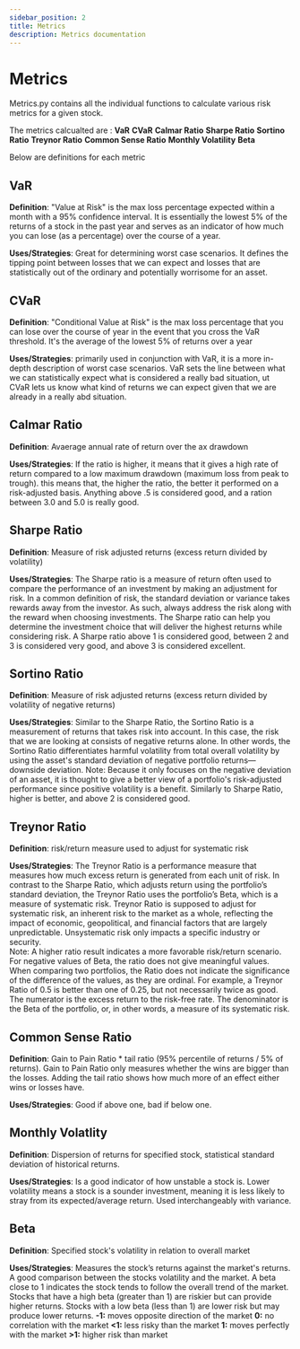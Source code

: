 ```yaml
---
sidebar_position: 2
title: Metrics
description: Metrics documentation
---
```


# Metrics

Metrics.py contains all the individual functions to calculate various risk metrics for a given stock.
 
The metrics calcualted are :
**VaR**
**CVaR**
**Calmar Ratio**
**Sharpe Ratio**
**Sortino Ratio**
**Treynor Ratio**
**Common Sense Ratio**
**Monthly Volatility**
**Beta**

Below are definitions for each metric

## VaR

**Definition**: "Value at Risk" is the max loss percentage expected within a month with a 95% confidence interval. It is essentially the lowest 5% of the returns of a stock in the past year and serves as an indicator of how much you can lose (as a percentage) over the course of a year.

**Uses/Strategies**: Great for determining worst case scenarios. It defines the tipping point between losses that we can expect and losses that are statistically out of the ordinary and potentially worrisome for an asset.

## CVaR

**Definition**: "Conditional Value at Risk" is the max loss percentage that you can lose over the course of year in the event that you cross the VaR threshold. It's the average of the lowest 5% of returns over a year

**Uses/Strategies**: primarily used in conjunction with VaR, it is a more in-depth description of worst case scenarios. VaR sets the line between what we can statistically expect what is considered a really bad situation, ut CVaR lets us know what kind of returns we can expect given that we are already in a really abd situation.

## Calmar Ratio

**Definition**: Avaerage annual rate of return over the ax drawdown

**Uses/Strategies**: If the ratio is higher, it means that it gives a high rate of return compared to a low maximum drawdown (maximum loss from peak to trough). this means that, the higher the ratio, the better it performed on a risk-adjusted basis. Anything above .5 is considered good, and a ration between 3.0 and 5.0 is really good.

## Sharpe Ratio

**Definition**: Measure of risk adjusted returns (excess return divided by volatility)

**Uses/Strategies**: The Sharpe ratio is a measure of return often used to compare the performance of an investment by making an adjustment for risk. In a common definition of risk, the standard deviation or variance takes rewards away from the investor. As such, always address the risk along with the reward when choosing investments. The Sharpe ratio can help you determine the investment choice that will deliver the highest returns while considering risk. A Sharpe ratio above 1 is considered good, between 2 and 3 is considered very good, and above 3 is considered excellent. 

## Sortino Ratio

**Definition**: Measure of risk adjusted returns (excess return divided by volatility of negative returns)

**Uses/Strategies**: Similar to the Sharpe Ratio, the Sortino Ratio is a measurement of returns that takes risk into account. In this case, the risk that we are looking at consists of negative returns alone. In other words, the Sortino Ratio differentiates harmful volatility from total overall volatility by using the asset's standard deviation of negative portfolio returns—downside deviation. 
Note: Because it only focuses on the negative deviation of an asset, it is thought to give a better view of a portfolio's risk-adjusted performance since positive volatility is a benefit.
Similarly to Sharpe Ratio, higher is better, and above 2 is considered good.


## Treynor Ratio

**Definition**: risk/return measure used to adjust for systematic risk

**Uses/Strategies**: The Treynor Ratio is a performance measure that measures how much excess return is generated from each unit of risk. In contrast to the Sharpe Ratio, which adjusts return using the portfolio’s standard deviation, the Treynor Ratio uses the portfolio’s Beta, which is a measure of systematic risk. Treynor Ratio is supposed to adjust for systematic risk, an inherent risk to the market as a whole, reflecting the impact of economic, geopolitical, and financial factors that are largely unpredictable. Unsystematic risk only impacts a specific industry or security.  
Note: A higher ratio result indicates a more favorable risk/return scenario. For negative values of Beta, the ratio does not give meaningful values.
When comparing two portfolios, the Ratio does not indicate the significance of the difference of the values, as they are ordinal. For example, a Treynor Ratio of 0.5 is better than one of 0.25, but not necessarily twice as good.
The numerator is the excess return to the risk-free rate. The denominator is the Beta of the portfolio, or, in other words, a measure of its systematic risk.

## Common Sense Ratio

**Definition**: Gain to Pain Ratio * tail ratio (95% percentile of returns / 5% of returns). Gain to Pain Ratio only measures whether the wins are bigger than the losses. Adding the tail ratio shows how much more of an effect either wins or losses have.

**Uses/Strategies**: Good if above one, bad if below one.

## Monthly Volatlity

**Definition**: Dispersion of returns for specified stock, statistical standard deviation of historical returns. 

**Uses/Strategies**: Is a good indicator of how unstable a stock is. Lower volatility means a stock is a sounder investment, meaning it is less likely to stray from its expected/average return. Used interchangeably with variance. 

## Beta

**Definition**: Specified stock's volatility in relation to overall market

**Uses/Strategies**: Measures the stock’s returns against the market's returns. A good comparison between the stocks volatility and the market. A beta close to 1 indicates the stock tends to follow the overall trend of the market. Stocks that have a high beta (greater than 1) are riskier but can provide higher returns. Stocks with a low beta (less than 1) are lower risk but may produce lower returns. 
**-1:** moves opposite direction of the market
**0:** no correlation with the market
**<1:** less risky than the market
**1:** moves perfectly with the market
**>1:** higher risk than market